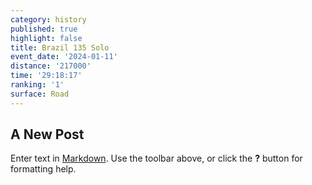 ```yaml
---
category: history
published: true
highlight: false
title: Brazil 135 Solo
event_date: '2024-01-11'
distance: '217000'
time: '29:18:17'
ranking: '1'
surface: Road
---
```

## A New Post

Enter text in [Markdown](http://daringfireball.net/projects/markdown/). Use the toolbar above, or click the **?** button for formatting help.
